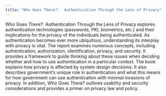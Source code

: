 ```yaml
---
title: "Who Goes There?:  Authentication Through the Lens of Privacy"
---
```


Who Goes There?: Authentication Through the Lens of Privacy explores authentication technologies (passwords, PKI, biometrics, etc.) and their implications for the privacy of the individuals being authenticated. As authentication becomes ever more ubiquitous, understanding its interplay with privacy is vital. The report examines numerous concepts, including authentication, authorization, identification, privacy, and security. It provides a framework to guide thinking about these issues when deciding whether and how to use authentication in a particular context. The book explains how privacy is affected by system design decisions. It also describes government’s unique role in authentication and what this means for how government can use authentication with minimal invasions of privacy. In addition, Who Goes There? outlines usability and security considerations and provides a primer on privacy law and policy.

